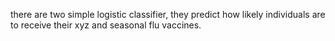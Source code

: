 there are two simple logistic classifier, they predict how likely individuals are to receive their xyz and seasonal flu
vaccines.
